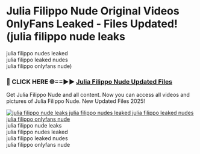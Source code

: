 # Julia Filippo Nude Original Videos 0nlyFans Leaked - Files Updated! (julia filippo nude leaks<br>
julia filippo nudes leaked<br>
julia filippo leaked nudes<br>
julia filippo onlyfans nude)

<h3>🔴 CLICK HERE 🌐==►► <a href="https://tinyurl.com/2p9ay9w9" rel="nofollow">Julia Filippo Nude Updated Files</a></h3>

Get Julia Filippo Nude and all content. Now you can access all videos and pictures of Julia Filippo Nude. New Updated Files 2025!

[![julia filippo nude leaks<br>
julia filippo nudes leaked<br>
julia filippo leaked nudes<br>
julia filippo onlyfans nude](https://i.imgur.com/KQgVmj3.gif)](https://tinyurl.com/2p9ay9w9)
julia filippo nude leaks<br>
julia filippo nudes leaked<br>
julia filippo leaked nudes<br>
julia filippo onlyfans nude